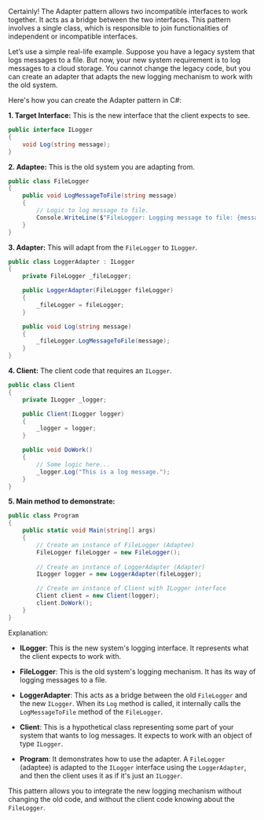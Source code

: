 Certainly! The Adapter pattern allows two incompatible interfaces to work together. It acts as a bridge between the two interfaces. This pattern involves a single class, which is responsible to join functionalities of independent or incompatible interfaces.

Let’s use a simple real-life example. Suppose you have a legacy system that logs messages to a file. But now, your new system requirement is to log messages to a cloud storage. You cannot change the legacy code, but you can create an adapter that adapts the new logging mechanism to work with the old system.

Here's how you can create the Adapter pattern in C#:

**1. Target Interface:**
This is the new interface that the client expects to see.

```csharp
public interface ILogger
{
    void Log(string message);
}
```

**2. Adaptee:**
This is the old system you are adapting from.

```csharp
public class FileLogger
{
    public void LogMessageToFile(string message)
    {
        // Logic to log message to file.
        Console.WriteLine($"FileLogger: Logging message to file: {message}");
    }
}
```

**3. Adapter:**
This will adapt from the `FileLogger` to `ILogger`.

```csharp
public class LoggerAdapter : ILogger
{
    private FileLogger _fileLogger;

    public LoggerAdapter(FileLogger fileLogger)
    {
        _fileLogger = fileLogger;
    }

    public void Log(string message)
    {
        _fileLogger.LogMessageToFile(message);
    }
}
```

**4. Client:**
The client code that requires an `ILogger`.

```csharp
public class Client
{
    private ILogger _logger;

    public Client(ILogger logger)
    {
        _logger = logger;
    }

    public void DoWork()
    {
        // Some logic here...
        _logger.Log("This is a log message.");
    }
}
```

**5. Main method to demonstrate:**

```csharp
public class Program
{
    public static void Main(string[] args)
    {
        // Create an instance of FileLogger (Adaptee)
        FileLogger fileLogger = new FileLogger();
        
        // Create an instance of LoggerAdapter (Adapter)
        ILogger logger = new LoggerAdapter(fileLogger);

        // Create an instance of Client with ILogger interface
        Client client = new Client(logger);
        client.DoWork();
    }
}
```

Explanation:
- **ILogger**: This is the new system's logging interface. It represents what the client expects to work with.
  
- **FileLogger**: This is the old system's logging mechanism. It has its way of logging messages to a file.
  
- **LoggerAdapter**: This acts as a bridge between the old `FileLogger` and the new `ILogger`. When its `Log` method is called, it internally calls the `LogMessageToFile` method of the `FileLogger`.
  
- **Client**: This is a hypothetical class representing some part of your system that wants to log messages. It expects to work with an object of type `ILogger`.
  
- **Program**: It demonstrates how to use the adapter. A `FileLogger` (adaptee) is adapted to the `ILogger` interface using the `LoggerAdapter`, and then the client uses it as if it's just an `ILogger`.

This pattern allows you to integrate the new logging mechanism without changing the old code, and without the client code knowing about the `FileLogger`.
